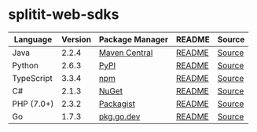 # splitit-web-sdks

|Language|Version|Package Manager|README|Source|
|-|-|-|-|-|
|Java|2.2.4|[Maven Central](https://central.sonatype.com/artifact/com.konfigthis/splitit-web-java-sdk/2.2.4)|[README](https://github.com/konfig-dev/splitit-web-sdks/tree/main/java#readme)|[Source](https://github.com/konfig-dev/splitit-web-sdks/tree/main/java)|
|Python|2.6.3|[PyPI](https://pypi.org/project/splitit-web-python-sdk/2.6.3)|[README](https://github.com/konfig-dev/splitit-web-sdks/tree/main/python#readme)|[Source](https://github.com/konfig-dev/splitit-web-sdks/tree/main/python)|
|TypeScript|3.3.4|[npm](https://www.npmjs.com/package/splitit-web-typescript-sdk/v/3.3.4)|[README](https://github.com/konfig-dev/splitit-web-sdks/tree/main/typescript#readme)|[Source](https://github.com/konfig-dev/splitit-web-sdks/tree/main/typescript)|
|C#|2.1.3|[NuGet](https://nuget.org/packages/Splitit.Web.Net/2.1.3)|[README](https://github.com/konfig-dev/splitit-web-sdks/tree/main/csharp#readme)|[Source](https://github.com/konfig-dev/splitit-web-sdks/tree/main/csharp)|
|PHP (7.0+)|2.3.2|[Packagist](https://packagist.org/packages/konfig/splitit-web-php-sdk#2.3.2)|[README](https://github.com/konfig-dev/splitit-web-php-sdk#readme)|[Source](https://github.com/konfig-dev/splitit-web-php-sdk)|
|Go|1.7.3|[pkg.go.dev](https://pkg.go.dev/github.com/konfig-dev/splitit-web-sdks/go)|[README](https://github.com/konfig-dev/splitit-web-sdks/go#readme)|[Source](https://github.com/konfig-dev/splitit-web-sdks/go)|